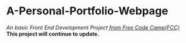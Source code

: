 # A-Personal-Portfolio-Webpage
*An basic Front End Development Project [from Free Code Camp(FCC)](https://www.freecodecamp.com/challenges/build-a-random-quote-machine)*  
**This project will continue to update.**
